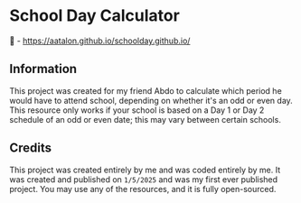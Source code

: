 # School Day Calculator

🔗 - https://aatalon.github.io/schoolday.github.io/

## Information

This project was created for my friend Abdo to calculate which period he would have to attend school, depending on whether it's an odd or even day. This resource only works if your school is based on a Day 1 or Day 2 schedule of an odd or even date; this may vary between certain schools.

## Credits

This project was created entirely by me and was coded entirely by me. It was created and published on `1/5/2025` and was my first ever published project. You may use any of the resources, and it is fully open-sourced.
